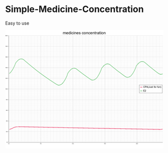 # Simple-Medicine-Concentration
Easy to use

![image](https://github.com/pchpub/Simple-Medicine-Concentration/blob/main/src-for-github-readme/output.png)

